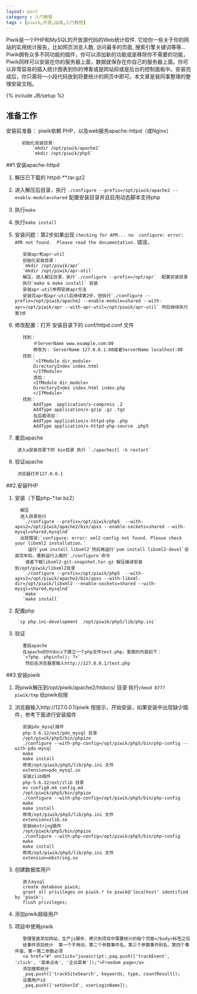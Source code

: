 ```yaml
---
layout: post
category : 入门教程 
tags : [piwik,开源,运维,入门教程]
---
```


Piwik是一个PHP和MySQL的开放源代码的Web统计软件. 它给你一些关于你的网站的实用统计报告，比如网页浏览人数, 访问最多的页面, 搜索引擎关键词等等… Piwik拥有众多不同功能的插件，你可以添加新的功能或是移除你不需要的功能，Piwik同样可以安装在你的服务器上面，数据就保存在你自己的服务器上面。你可以非常容易的插入统计图表到你的博客或是网站抑或是后台的控制面板中。安装完成后，你只需将一小段代码放到将要统计的网页中即可。本文章是我同事整理的整理安装文档。 
<!--break-->

{% include JB/setup %}
 

## 准备工作
 
安装前准备： piwik依赖 PHP，以及web服务apache-httpd（或Nginx）
  
          初始化安装目录:
              `mkdir /opt/piwik/apache2`
              `mkdir /opt/piwik/php5`
##1.安装apache-httpd
1. 解压已下载的 httpd-**.tar.gz2
2. 进入解压后目录，执行 `./configure --prefix=/opt/piwik/apache2 --enable-module=shared` 配置安装目录并且启用动态脚本支持php
3. 执行`make`
4. 执行`make install`
5. 安装问题：第2步如果出现 `checking for APR... no  configure: error: APR not found.  Please read the documentation.` 错误，
  
          安装apr和apr-util
          初始化安装目录：
          `mkdir /opt/piwik/apr`
          `mkdir /opt/piwik/apr-util`
          解压，进入解压目录，执行`./configure --prefix=/opt/apr`  配置安装目录
          执行`make & make install` 安装
          安装apr-util参照安装apr方法
          安装完apr和apr-util后继续第2步，但执行`./configure --prefix=/opt/piwik/apache2 --enable-module=shared --with-apr=/opt/piwik/apr --with-apr-util=/opt/piwik/apr-util` 然后继续执行第3步
6. 修改配置：打开 安装目录下的 conf/httpd.conf 文件

          找到：
              ＃ServerName www.example.com:80
              修改为： ServerName 127.0.0.1:80或者ServerName localhost:80
          找到：
              `<IfModule dir_module>
              DirectoryIndex index.html
              </IfModule>
              添加：
              <IfModule dir_module>
              DirectoryIndex index.html index.php
              </IfModule>`
          找到：
              AddType  application/x-compress .Z
              AddType application/x-gzip .gz .tgz
              在后面添加：
              AddType application/x-httpd-php .php
              AddType application/x-httpd-php-source .php5
7. 重启apache

        进入a安装目录下的 bin目录 执行 `./apachectl -k restart`
8. 验证apache

        浏览器打开127.0.0.1

##2.安装PHP
1. 安装（下载php-*.tar.bz2）

         解压
         进入目录执行 
          `./configure --prefix=/opt/piwik/php5  --with-apxs2=/opt/piwik/apache2/bin/apxs --enable-sockets=shared --with-mysql=shared,mysqlnd`
         出现错误:`configure: error: xml2-config not found. Please check your libxml2 installation.`
            运行`yum install libxml2`然后再运行`yum install libxml2-devel`安装完毕后，重新运行上面的`./configure`命令
           或者下载libxml2-git-snapshot.tar.gz 解压编译安装到/opt/piwik/libxml2目录
          `./configure --prefix=/opt/piwik/php5  --with-apxs2=/opt/piwik/apache2/bin/apxs --with-libxml-dir=/opt/piwik/libxml2 --enable-sockets=shared --with-mysql=shared,mysqlnd`
          `make`
          `make install`
2. 配置php

        `cp php.ini-development  /opt/piwik/php5/lib/php.ini`
3. 验证

          重启apache
          在apache的htdocs下建立一个php文件test.php，里面的内容如下：
          `<?php  phpinfo(); ?>`
           然后在浏览器里输入http://127.0.0.1/test.php

##3.安装piwik
1. 将piwik解压到/opt/piwik/apache2/htdocs/ 目录 执行`chmod 0777 piwik/tmp`   给piwik权限
2. 浏览器输入http://127.0.0.1/piwik  按提示，开始安装，如果安装中出现缺少插件，参考下面进行安装插件
  
          安装pdo_mysql插件
          php-5.6.12/ext/pdo_mysql 目录
          /opt/piwik/php5/bin/phpize
          ./configure --with-php-config=/opt/piwik/php5/bin/php-config --with-pdo-mysql
          make
          make install
          修改/opt/piwik/php5/lib/php.ini 文件
          extension=pdo_mysql.so 
          安装zlib插件
          php-5.6.12/ext/zlib 目录
          mv config0.m4 config.m4
          /opt/piwik/php5/bin/phpize
          ./configure --with-php-config=/opt/piwik/php5/bin/php-config
          make
          make install
          修改/opt/piwik/php5/lib/php.ini 文件
          extension=zlib.so 
          安装mbstring插件
          /opt/piwik/php5/bin/phpize
          ./configure --with-php-config=/opt/piwik/php5/bin/php-config
          make
          make install
          修改/opt/piwik/php5/lib/php.ini 文件
          extension=mbstring.so 
3. 创建数据库用户

          进入mysql
          create database piwik;
          grant all privileges on piwik.* to piwik@'localhost' identified by 'piwik';
          flush privileges;
4. 添加piwik超级用户
5. 项目中使用piwik

          管理里面添加网站，生产js脚步，拷贝到项目中需要统计的每个页面</body>标签之后
          给事件添加统计  第一个不用动，第二个参数事件名，第三个参数事件别名，第四个事件值，第一第二参数必须
          <a href="#" onclick="javascript:_paq.push(['trackEvent', 'click', '菜单点击', '企业菜单']);">Freedom page</a>
          添加搜索统计
          _paq.push(['trackSiteSearch', keywords, type, countResult]);
          设置用户id
          _paq.push(['setUserId', userLoginName]);